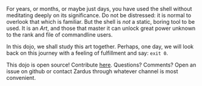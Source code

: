 For years, or months, or maybe just days, you have used the shell without meditating deeply on its significance.
Do not be distressed: it is normal to overlook that which is familiar.
But the shell is _not_ a static, boring tool to be used.
It is an _Art_, and those that master it can unlock great power unknown to the rank and file of commandline users.

In this dojo, we shall study this art together.
Perhaps, one day, we will look back on this journey with a feeling of fulfillment and say: `exit 0`.

This dojo is open source!
Contribute [here](https://github.com/pwncollege/shell-lin-do).
Questions? Comments? Open an issue on github or contact Zardus through whatever channel is most convenient.
